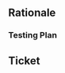 <!-- Provide a general summary of your changes in the Title above -->

## Rationale

<!--
  Summarize the goals of making this change and how this change accomplishes those goals. Why should this pull request be accepted?

  Provide enough information in this section such that any engineer reviewing this pull request can understand why and how this change is being made. Screenshots are helpful in demonstrating visual updates.

  Consider answering any of these prompts that are pertinent:
  * What tradeoffs did you make in deciding how to address this change? What alternative implementation(s) did you consider?
  * What are you unsure of that might need specific review?
  * Does this change need a release plan?
  * Does this change introduce tech debt that will need to be addressed in the future? (Who will do that work?)

  Remember: a good description will make your proposed change easier to review, and provides a valuable documentation artifact.
-->

### Testing Plan

<!--
  Think a bit about how this is (and/or will be) tested:
  * Have the tests that you've updated adequately cover the code changes?
  * Will there be additional testing required after this is deployed?
  * What risks are there to merging this code, and what have you done to mitigate this risk?

  Record your thoughts here.
-->

## Ticket

<!--
  Please post a link to any relevant work tickets here, in order to make it easy for future engineers to find the original issue or feature request for additional context.

  Alternatively, if this pull request is in response to an incident, provide a link to the incident report.
-->

